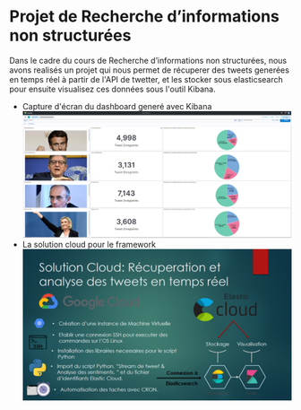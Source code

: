 # Projet de Recherche d’informations non structurées

Dans le cadre du cours de Recherche d’informations non structurées, nous avons realisés un projet qui
nous permet de récuperer des tweets generées en temps réel à partir de l'API de twetter, et les stocker sous elasticsearch pour ensuite visualisez ces données sous l'outil
Kibana.

- Capture d'écran du dashboard generé avec Kibana  
![alt text](/img/TableauDeBord.PNG)
- La solution cloud pour le framework  
![alt text](/img/CloudSolution.png)
